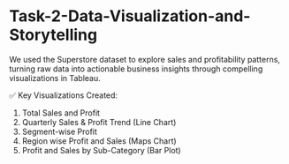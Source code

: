 # Task-2-Data-Visualization-and-Storytelling

We used the Superstore dataset to explore sales and profitability patterns, turning raw data into actionable business insights through compelling visualizations in Tableau.

✅ Key Visualizations Created:

1. Total Sales and Profit
2. Quarterly Sales & Profit Trend (Line Chart)
3. Segment-wise Profit
4. Region wise Profit and Sales (Maps Chart)
5. Profit and Sales by Sub-Category (Bar Plot)
